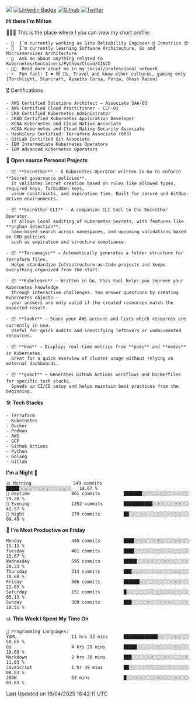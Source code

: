 ![](https://komarev.com/ghpvc/?username=miltlima&color=blueviolet) [![Linkedin Badge](https://img.shields.io/badge/-LinkedIn-blue?style=flat-square&logo=Linkedin&logoColor=white&link=https://www.linkedin.com/in/miltonlimaj/)](https://www.linkedin.com/in/miltonlimaj/) [![Github](https://img.shields.io/github/followers/miltlima?style=social)](https://github.com/miltlima?tab=followers) [![Twitter](https://img.shields.io/twitter/follow/milt_lima?style=social)](https://twitter.com/milt_lima)
 


     
**Hi there I'm Milton**

👨🏽‍💻 This is the place where I you can view my short profile:
```text
- 🔭  I’m currently working as Site Reliability Engineer @ Inmetrics 😉
- 🌱  I’m currently learning Software Architecture, Go and Microsservices Architecture
- 💬  Ask me about anything related to Kubernetes/Containers/Python/Cloud/CI&CD
- 👨‍💻  Read more about me in my social/professional network
- ⚡  Fun fact: I ❤️ 🐱 🐶s, Travel and know other cultures, gaming only [Torchlight, Starcraft, Assetto Corsa, Forza, Ghost Recon]
```
🎖 Certifications
```text
- AWS Certified Solutions Architect – Associate SAA-03
- AWS Certified Cloud Practitioner - CLF-01
- CKA Certified Kubernetes Administrator
- CKAD Certified Kubernetes Application Developer
- KCNA Kubernetes and Cloud Native Associate
- KCSA Kubernetes and Cloud Native Security Associate
- HashiCorp Certified: Terraform Associate (003)
- GitLab Certified Git Associate
- IBM Intermediate Kubernetes Operators
- IBM Advanced Kubernetes Operators
```
📐 **Open source Personal Projects**

```text
- 📦 **Secrethor** – A Kubernetes Operator written in Go to enforce **Secret governance policies**.  
  It validates Secret creation based on rules like allowed types, required keys, forbidden keys,  
  value constraints, and expiration time. Built for secure and GitOps-driven environments.

- 📦 **Secrethor CLI** – A companion CLI tool to the Secrethor Operator.  
  It allows local auditing of Kubernetes Secrets, with features like **orphan detection**,  
  name-based search across namespaces, and upcoming validations based on CRD policies  
  such as expiration and structure compliance.

- 📦 **Terramagic** – Automatically generates a folder structure for Terraform files.  
  Helps standardize Infrastructure-as-Code projects and keeps everything organized from the start.

- 📦 **Kubelearn** – Written in Go, this tool helps you improve your Kubernetes knowledge  
  through interactive challenges. You answer questions by creating Kubernetes objects —  
  your answers are only valid if the created resources match the expected result.

- 📦 **lookr** – Scans your AWS account and lists which resources are currently in use.  
  Useful for quick audits and identifying leftovers or undocumented resources.

- 📦 **kom** – Displays real-time metrics from **pods** and **nodes** in Kubernetes.  
  Great for a quick overview of cluster usage without relying on external dashboards.

- 📦 **goact** – Generates GitHub Actions workflows and Dockerfiles for specific tech stacks.  
  Speeds up CI/CD setup and helps maintain best practices from the beginning.
```
🛠 **Tech Stacks**

```text
- Terraform
- Kubernetes
- Docker
- Podman
- AWS
- GCP
- Github Actions
- Python
- Golang
- Gitlab
```         

<!--START_SECTION:waka-->
**I'm a Night 🦉** 

```text
🌞 Morning                549 commits         █████░░░░░░░░░░░░░░░░░░░░   18.67 % 
🌆 Daytime                861 commits         ███████░░░░░░░░░░░░░░░░░░   29.28 % 
🌃 Evening                1252 commits        ███████████░░░░░░░░░░░░░░   42.57 % 
🌙 Night                  279 commits         ██░░░░░░░░░░░░░░░░░░░░░░░   09.49 % 
```
📅 **I'm Most Productive on Friday** 

```text
Monday                   445 commits         ████░░░░░░░░░░░░░░░░░░░░░   15.13 % 
Tuesday                  461 commits         ████░░░░░░░░░░░░░░░░░░░░░   15.67 % 
Wednesday                595 commits         █████░░░░░░░░░░░░░░░░░░░░   20.23 % 
Thursday                 314 commits         ███░░░░░░░░░░░░░░░░░░░░░░   10.68 % 
Friday                   666 commits         ██████░░░░░░░░░░░░░░░░░░░   22.65 % 
Saturday                 151 commits         █░░░░░░░░░░░░░░░░░░░░░░░░   05.13 % 
Sunday                   309 commits         ███░░░░░░░░░░░░░░░░░░░░░░   10.51 % 
```


📊 **This Week I Spent My Time On** 

```text
💬 Programming Languages: 
YAML                     11 hrs 32 mins      █████████████░░░░░░░░░░░░   50.65 % 
Go                       4 hrs 29 mins       █████░░░░░░░░░░░░░░░░░░░░   19.69 % 
Markdown                 2 hrs 30 mins       ███░░░░░░░░░░░░░░░░░░░░░░   11.03 % 
JavaScript               1 hr 49 mins        ██░░░░░░░░░░░░░░░░░░░░░░░   08.03 % 
JSON                     52 mins             █░░░░░░░░░░░░░░░░░░░░░░░░   03.83 % 
```


 Last Updated on 18/04/2025 18:42:11 UTC
<!--END_SECTION:waka-->
